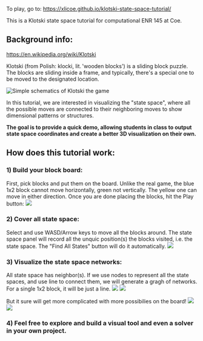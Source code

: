 To play, go to:
https://xlicoe.github.io/klotski-state-space-tutorial/

This is a Klotski state space tutorial for computational ENR 145 at Coe.


## Background info:

https://en.wikipedia.org/wiki/Klotski

Klotski (from Polish: klocki, lit. 'wooden blocks') is a sliding block puzzle. The blocks are sliding inside a frame, and typically, there's a special one to be moved to the designated location.

![Simple schematics of Klotski the game](/../main/graphs/Klotski_rules.png)

In this tutorial, we are interested in visualizing the "state space", where all the possible moves are connected to their neighboring moves to show dimensional patterns or structures.

**The goal is to provide a quick demo, allowing students in class to output state space coordinates and create a better 3D visualization on their own.**

## How does this tutorial work:

### 1) Build your block board:

First, pick blocks and put them on the board. Unlike the real game, the blue 1x2 block cannot move horizontally, green not vertically. The yellow one can move in either direction. Once you are done placing the blocks, hit the Play button:
![](/../main/graphs/block_placing.png)

### 2) Cover all state space:

Select and use WASD/Arrow keys to move all the blocks around. The state space panel will record all the unquic position(s) the blocks visited, i.e. the state space.
The "Find All States" button will do it automatically.
![](/../main/graphs/state_space_mapping.png)

### 3) Visualize the state space networks:

All state space has neighbor(s). If we use nodes to represent all the state spaces, and use line to connect them, we will generate a gragh of networks. For a single 1x2 block, it will be just a line.
![](/../main/graphs/state_space_mapping.png)
![](/../main/graphs/visual.png)

But it sure will get more complicated with more possibilies on the board!
![](/../main/graphs/more_blocks.png)
![](/../main/graphs/more_visual.png)

### 4) Feel free to explore and build a visual tool and even a solver in your own project.
